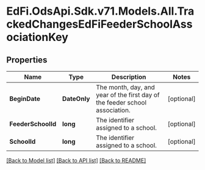 # EdFi.OdsApi.Sdk.v71.Models.All.TrackedChangesEdFiFeederSchoolAssociationKey

## Properties

Name | Type | Description | Notes
------------ | ------------- | ------------- | -------------
**BeginDate** | **DateOnly** | The month, day, and year of the first day of the feeder school association. | [optional] 
**FeederSchoolId** | **long** | The identifier assigned to a school. | [optional] 
**SchoolId** | **long** | The identifier assigned to a school. | [optional] 

[[Back to Model list]](../README.md#documentation-for-models) [[Back to API list]](../README.md#documentation-for-api-endpoints) [[Back to README]](../README.md)

